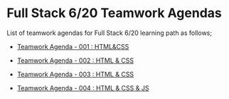 # Full Stack 6/20 Teamwork Agendas

List of teamwork agendas for Full Stack 6/20  learning path as follows;

- [Teamwork Agenda - 001 : HTML&CSS](./pro-tw-001/tw-001-student.pdf)

- [Teamwork Agenda - 002 : HTML & CSS](./pro-tw-002/tw-002-student.md)

- [Teamwork Agenda - 003 : HTML & CSS](https://github.com/clarusway/clarusway-full-stack-6-20/blob/master/teamwork-agendas/pro-tw-003/tw-003-student.pdf)

- [Teamwork Agenda - 004 : HTML & CSS & JS](https://github.com/clarusway/clarusway-full-stack-6-20/blob/master/teamwork-agendas/pro-tw-004/tw-004student.pdf)